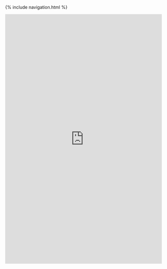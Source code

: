 {% include navigation.html %}

<iframe frameborder="0" width="100%" height="800px" src="https://replit.com/@ridhimainukurti/triridhimainukurti#src/Menu.java">
